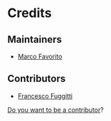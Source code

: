 # Credits

## Maintainers

- [Marco Favorito](https://github.com/marcofavorito)

## Contributors

- [Francesco Fuggitti](https://github.com/francescofuggitti)


[Do you want to be a contributor](./contributing.md)? 
